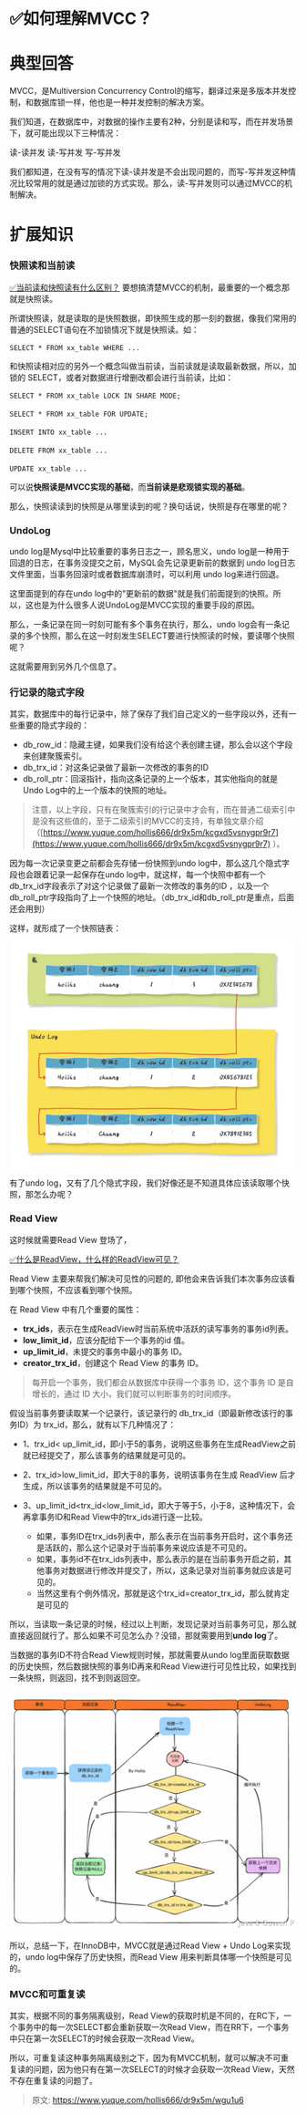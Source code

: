# ✅如何理解MVCC？


# 典型回答

MVCC，是Multiversion Concurrency Control的缩写，翻译过来是多版本并发控制，和数据库锁一样，他也是一种并发控制的解决方案。

我们知道，在数据库中，对数据的操作主要有2种，分别是读和写，而在并发场景下，就可能出现以下三种情况：

读-读并发
读-写并发
写-写并发

我们都知道，在没有写的情况下读-读并发是不会出现问题的，而写-写并发这种情况比较常用的就是通过加锁的方式实现。那么，读-写并发则可以通过MVCC的机制解决。


# 扩展知识

### 快照读和当前读
[✅当前读和快照读有什么区别？](https://www.yuque.com/hollis666/dr9x5m/gkvz7xyot80ylvnc)
要想搞清楚MVCC的机制，最重要的一个概念那就是快照读。

所谓快照读，就是读取的是快照数据，即快照生成的那一刻的数据，像我们常用的普通的SELECT语句在不加锁情况下就是快照读。如：

```
SELECT * FROM xx_table WHERE ...
```

和快照读相对应的另外一个概念叫做当前读，当前读就是读取最新数据，所以，加锁的 SELECT，或者对数据进行增删改都会进行当前读，比如：

```
SELECT * FROM xx_table LOCK IN SHARE MODE;

SELECT * FROM xx_table FOR UPDATE;

INSERT INTO xx_table ...

DELETE FROM xx_table ...

UPDATE xx_table ...
```

可以说**快照读是MVCC实现的基础**，而**当前读是悲观锁实现的基础**。

那么，快照读读到的快照是从哪里读到的呢？换句话说，快照是存在哪里的呢？


### UndoLog

undo log是Mysql中比较重要的事务日志之一，顾名思义，undo log是一种用于回退的日志，在事务没提交之前，MySQL会先记录更新前的数据到 undo log日志文件里面，当事务回滚时或者数据库崩溃时，可以利用 undo log来进行回退。

这里面提到的存在undo log中的"更新前的数据"就是我们前面提到的快照。所以，这也是为什么很多人说UndoLog是MVCC实现的重要手段的原因。

那么，一条记录在同一时刻可能有多个事务在执行，那么，undo log会有一条记录的多个快照，那么在这一时刻发生SELECT要进行快照读的时候，要读哪个快照呢？

这就需要用到另外几个信息了。


### 行记录的隐式字段

其实，数据库中的每行记录中，除了保存了我们自己定义的一些字段以外，还有一些重要的隐式字段的：

-  db_row_id：隐藏主键，如果我们没有给这个表创建主键，那么会以这个字段来创建聚簇索引。 
-  db_trx_id：对这条记录做了最新一次修改的事务的ID 
-  db_roll_ptr：回滚指针，指向这条记录的上一个版本，其实他指向的就是Undo Log中的上一个版本的快照的地址。 

> 注意，以上字段，只有在聚簇索引的行记录中才会有，而在普通二级索引中是没有这些值的，至于二级索引的MVCC的支持，有单独文章介绍（[https://www.yuque.com/hollis666/dr9x5m/kcgxd5vsnygpr9r7](https://www.yuque.com/hollis666/dr9x5m/kcgxd5vsnygpr9r7) ）。


因为每一次记录变更之前都会先存储一份快照到undo log中，那么这几个隐式字段也会跟着记录一起保存在undo log中，就这样，每一个快照中都有一个db_trx_id字段表示了对这个记录做了最新一次修改的事务的ID ，以及一个db_roll_ptr字段指向了上一个快照的地址。（db_trx_id和db_roll_ptr是重点，后面还会用到）

这样，就形成了一个快照链表：

![16640978319826.jpg](./img/f1uAOtNqWq0t6Tvg/1720849020160-401abc61-df28-4bab-8139-4888581e5177-361659.jpeg)

有了undo log，又有了几个隐式字段，我们好像还是不知道具体应该读取哪个快照，那怎么办呢？


### Read View

这时候就需要Read View 登场了，

[✅什么是ReadView，什么样的ReadView可见？](https://www.yuque.com/hollis666/dr9x5m/gq6em9bet37p4f77?view=doc_embed)

Read View 主要来帮我们解决可见性的问题的, 即他会来告诉我们本次事务应该看到哪个快照，不应该看到哪个快照。

在 Read View 中有几个重要的属性：

- **trx_ids**，表示在生成ReadView时当前系统中活跃的读写事务的事务id列表。
- **low_limit_id**，应该分配给下一个事务的id 值。
- **up_limit_id**，未提交的事务中最小的事务 ID。
- **creator_trx_id**，创建这个 Read View 的事务 ID。

> 每开启一个事务，我们都会从数据库中获得一个事务 ID，这个事务 ID 是自增长的，通过 ID 大小，我们就可以判断事务的时间顺序。


假设当前事务要读取某一个记录行，该记录行的 db_trx_id（即最新修改该行的事务ID）为 trx_id，那么，就有以下几种情况了：

- 1、trx_id< up_limit_id，即小于5的事务，说明这些事务在生成ReadView之前就已经提交了，那么该事务的结果就是可见的。

- 2、trx_id>low_limit_id，即大于8的事务，说明该事务在生成 ReadView 后才生成，所以该事务的结果就是不可见的。

- 3、up_limit_id<trx_id<low_limit_id，即大于等于5，小于8，这种情况下，会再拿事务ID和Read View中的trx_ids进行逐一比较。
   - 如果，事务ID在trx_ids列表中，那么表示在当前事务开启时，这个事务还是活跃的，那么这个记录对于当前事务来说应该是不可见的。
   - 如果，事务id不在trx_ids列表中，那么表示的是在当前事务开启之前，其他事务对数据进行修改并提交了，所以，这条记录对当前事务就应该是可见的。
   - 当然这里有个例外情况，那就是这个trx_id=creator_trx_id，那么就肯定是可见的

所以，当读取一条记录的时候，经过以上判断，发现记录对当前事务可见，那么就直接返回就行了。那么如果不可见怎么办？没错，那就需要用到**undo log**了。

当数据的事务ID不符合Read View规则时候，那就需要从undo log里面获取数据的历史快照，然后数据快照的事务ID再来和Read View进行可见性比较，如果找到一条快照，则返回，找不到则返回空。

![image.png](./img/f1uAOtNqWq0t6Tvg/1722859753470-6543d015-58c1-4e85-a340-679f964b2eba-441828.png)

所以，总结一下，在InnoDB中，MVCC就是通过Read View + Undo Log来实现的，undo log中保存了历史快照，而Read View 用来判断具体哪一个快照是可见的。


### MVCC和可重复读

其实，根据不同的事务隔离级别，Read View的获取时机是不同的，在RC下，一个事务中的每一次SELECT都会重新获取一次Read View，而在RR下，一个事务中只在第一次SELECT的时候会获取一次Read View。

所以，可重复读这种事务隔离级别之下，因为有MVCC机制，就可以解决不可重复读的问题，因为他只有在第一次SELECT的时候才会获取一次Read View，天然不存在重复读的问题了。


> 原文: <https://www.yuque.com/hollis666/dr9x5m/wgu1u6>